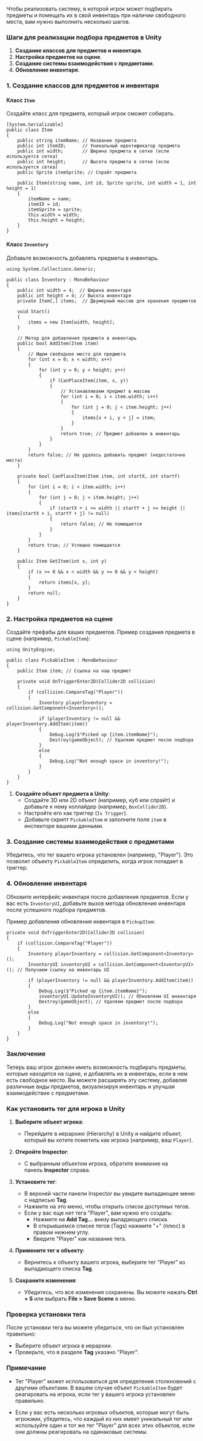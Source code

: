 Чтобы реализовать систему, в которой игрок может подбирать предметы и помещать их в свой инвентарь при наличии свободного места, вам нужно выполнить несколько шагов.

### Шаги для реализации подбора предметов в Unity

1. **Создание классов для предметов и инвентаря**.
2. **Настройка предметов на сцене**.
3. **Создание системы взаимодействия с предметами**.
4. **Обновление инвентаря**.

### 1. Создание классов для предметов и инвентаря

#### Класс `Item`

Создайте класс для предмета, который игрок сможет собирать.
```
[System.Serializable]
public class Item
{
    public string itemName; // Название предмета
    public int itemID;      // Уникальный идентификатор предмета
    public int width;       // Ширина предмета в сетке (если используется сетка)
    public int height;      // Высота предмета в сетке (если используется сетка)
    public Sprite itemSprite; // Спрайт предмета

    public Item(string name, int id, Sprite sprite, int width = 1, int height = 1)
    {
        itemName = name;
        itemID = id;
        itemSprite = sprite;
        this.width = width;
        this.height = height;
    }
}
```

#### Класс `Inventory`

Добавьте возможность добавлять предметы в инвентарь.
```
using System.Collections.Generic;

public class Inventory : MonoBehaviour
{
    public int width = 4;  // Ширина инвентаря
    public int height = 4; // Высота инвентаря
    private Item[,] items;  // Двумерный массив для хранения предметов

    void Start()
    {
        items = new Item[width, height];
    }

    // Метод для добавления предмета в инвентарь
    public bool AddItem(Item item)
    {
        // Ищем свободное место для предмета
        for (int x = 0; x < width; x++)
        {
            for (int y = 0; y < height; y++)
            {
                if (CanPlaceItem(item, x, y))
                {
                    // Устанавливаем предмет в массив
                    for (int i = 0; i < item.width; i++)
                    {
                        for (int j = 0; j < item.height; j++)
                        {
                            items[x + i, y + j] = item;
                        }
                    }
                    return true; // Предмет добавлен в инвентарь
                }
            }
        }
        return false; // Не удалось добавить предмет (недостаточно места)
    }

    private bool CanPlaceItem(Item item, int startX, int startY)
    {
        for (int i = 0; i < item.width; i++)
        {
            for (int j = 0; j < item.height; j++)
            {
                if (startX + i >= width || startY + j >= height || items[startX + i, startY + j] != null)
                {
                    return false; // Не помещается
                }
            }
        }
        return true; // Успешно помещается
    }

    public Item GetItem(int x, int y)
    {
        if (x >= 0 && x < width && y >= 0 && y < height)
        {
            return items[x, y];
        }
        return null;
    }
}
```
### 2. Настройка предметов на сцене

Создайте префабы для ваших предметов. Пример создания предмета в сцене (например, `PickableItem`):

```
using UnityEngine;

public class PickableItem : MonoBehaviour
{
    public Item item; // Ссылка на наш предмет

    private void OnTriggerEnter2D(Collider2D collision)
    {
        if (collision.CompareTag("Player"))
        {
            Inventory playerInventory = collision.GetComponent<Inventory>();

            if (playerInventory != null && playerInventory.AddItem(item))
            {
                Debug.Log($"Picked up {item.itemName}");
                Destroy(gameObject); // Удаляем предмет после подбора
            }
            else
            {
                Debug.Log("Not enough space in inventory!");
            }
        }
    }
}
```
1. **Создайте объект предмета в Unity**:
    - Создайте 3D или 2D объект (например, куб или спрайт) и добавьте к нему коллайдер (например, `BoxCollider2D`).
    - Настройте его как триггер (`Is Trigger`).
    - Добавьте скрипт `PickableItem` и заполните поле `item` в инспекторе вашими данными.

### 3. Создание системы взаимодействия с предметами

Убедитесь, что тег вашего игрока установлен (например, "Player"). Это позволит объекту `PickableItem` определить, когда игрок попадает в триггер.

### 4. Обновление инвентаря

Обновите интерфейс инвентаря после добавления предметов. Если у вас есть `InventoryUI`, добавьте вызов метода обновления инвентаря после успешного подбора предметов.

Пример добавления обновления инвентаря в `PickupItem`:
```
private void OnTriggerEnter2D(Collider2D collision)
{
    if (collision.CompareTag("Player"))
    {
        Inventory playerInventory = collision.GetComponent<Inventory>();
        InventoryUI inventoryUI = collision.GetComponent<InventoryUI>(); // Получаем ссылку на инвентарь UI

        if (playerInventory != null && playerInventory.AddItem(item))
        {
            Debug.Log($"Picked up {item.itemName}");
            inventoryUI.UpdateInventoryUI(); // Обновляем UI инвентаря
            Destroy(gameObject); // Удаляем предмет после подбора
        }
        else
        {
            Debug.Log("Not enough space in inventory!");
        }
    }
}
```

### Заключение

Теперь ваш игрок должен иметь возможность подбирать предметы, которые находятся на сцене, и добавлять их в инвентарь, если в нем есть свободное место. Вы можете расширять эту систему, добавляя различные виды предметов, визуализируя инвентарь и улучшая взаимодействие с предметами.

### Как установить тег для игрока в Unity

1. **Выберите объект игрока**:
    
    - Перейдите в иерархию (Hierarchy) в Unity и найдите объект, который вы хотите пометить как игрока (например, ваш `Player`).
2. **Откройте Inspector**:
    
    - С выбранным объектом игрока, обратите внимание на панель **Inspector** справа.
3. **Установите тег**:
    
    - В верхней части панели Inspector вы увидите выпадающее меню с надписью **Tag**.
    - Нажмите на это меню, чтобы открыть список доступных тегов.
    - Если у вас еще нет тега "Player", вам нужно его создать:
        - Нажмите на **Add Tag...** внизу выпадающего списка.
        - В открывшемся списке тегов (Tags) нажмите "+" (плюс) в правом нижнем углу.
        - Введите "Player" как название тега.
4. **Примените тег к объекту**:
    
    - Вернитесь к объекту вашего игрока, выберите тег "Player" из выпадающего списка **Tag**.
5. **Сохраните изменения**:
    
    - Убедитесь, что все изменения сохранены. Вы можете нажать **Ctrl + S** или выбрать **File > Save Scene** в меню.

### Проверка установки тега

После установки тега вы можете убедиться, что он был установлен правильно:

- Выберите объект игрока в иерархии.
- Проверьте, что в разделе **Tag** указано "Player".

### Примечание

- Тег "Player" может использоваться для определения столкновений с другими объектами. В вашем случае объект `PickableItem` будет реагировать на игрока, если тег у вашего игрока установлен правильно.
    
- Если у вас есть несколько игровых объектов, которые могут быть игроками, убедитесь, что каждый из них имеет уникальный тег или используйте один и тот же тег "Player" для всех этих объектов, если они должны реагировать на одинаковые системы.